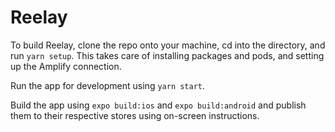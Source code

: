 # Reelay

To build Reelay, clone the repo onto your machine, cd into the directory, and run `yarn setup`. This takes care of installing packages and pods, and setting up the Amplify connection.

Run the app for development using `yarn start`.

Build the app using `expo build:ios` and `expo build:android` and publish them to their respective stores using on-screen instructions.

